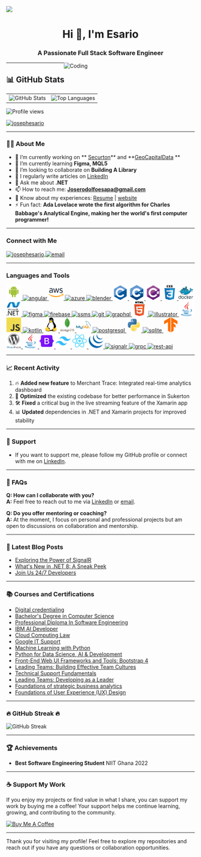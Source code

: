 <img src = "https://media.licdn.com/dms/image/v2/D4D16AQEFXshkEOeOaQ/profile-displaybackgroundimage-shrink_350_1400/profile-displaybackgroundimage-shrink_350_1400/0/1731613878738?e=1736985600&v=beta&t=Wa8K3_5RCouze4Dx414uvlX4NI9Zw5nTwJS8Vst1Dds"/>


<h1 align="center">Hi 👋, I'm Esario</h1>
<h3 align="center">A Passionate Full Stack Software Engineer</h3>

<img align="right" alt="Coding" width="350" src="https://th.bing.com/th/id/R.81178b47a8598f0c81c4799f2cdd4057?rik=5cuVK%2bfI%2bsPqqw&pid=ImgRaw&r=0"/>

---
 
## 📊 GitHub Stats


<table>
  <tr>
    <td>
      <img src="https://github-readme-stats.vercel.app/api?username=josephesario&show_icons=true&hide_title=true&hide=prs,issues&count_private=true&theme=dark" alt="GitHub Stats" />
    </td>
    <td>
      <img src="https://github-readme-stats.vercel.app/api/top-langs/?username=josephesario&layout=compact&theme=dark" alt="Top Languages" />
    </td>
  </tr>
</table>

<p align="left">
  <img src="https://komarev.com/ghpvc/?username=josephesario&label=Profile%20views&color=0e75b6&style=flat" alt="Profile views"/>
</p>

<p align="left">
  <a href="https://github.com/ryo-ma/github-profile-trophy">
    <img src="https://github-profile-trophy.vercel.app/?username=josephesario" alt="josephesario" />
  </a>
</p>

---


### 👨‍💻 About Me
- 🔭 I’m currently working on ** [Securton](
https://www.nuget.org/packages?q=securton)** and **[GeoCapitalData](https://www.nuget.org/packages?q=GeoCapitalData&includeComputedFrameworks=true&prerel=true&sortby=relevance) **
- 🌱 I’m currently learning **Figma, MQL5**
- 👯 I’m looking to collaborate on **Building A Library**
- 📝 I regularly write articles on [LinkedIn](https://www.linkedin.com/groups/12882793/)
- 💬 Ask me about **.NET**
- 📫 How to reach me: **Joserodolfoesapa@gmail.com**
- 📄 Know about my experiences: [Resume](https://drive.google.com/file/d/1nObH1SKePWK2m6WiWnMWMqCN9KjBZMo2/view?usp=sharing) | [website](https://bold.pro/my/esario-240911070528)
- ⚡ Fun fact: **Ada Lovelace wrote the first algorithm for Charles Babbage's Analytical Engine, making her the world's first computer programmer!**

---

### Connect with Me
<p>
  <a href="https://instagram.com/joseph_esario" target="blank">
    <img align="center" src="https://raw.githubusercontent.com/rahuldkjain/github-profile-readme-generator/master/src/images/icons/Social/instagram.svg" alt="josephesario" height="30" width="40" />
  </a>
  <a href="mailto:Joserodolfoesapa@gmail.com" target="blank">
    <img align="center" src="https://th.bing.com/th/id/R.4d6db56fe0851ae7635b0dfd1cd86a72?rik=lK4d8jxpm0EqAw&pid=ImgRaw&r=0" alt="email" height="30" width="40" />
  </a>
</p>

---

### Languages and Tools
<p align="left">
  <a href="https://developer.android.com" target="_blank" rel="noreferrer">
    <img src="https://raw.githubusercontent.com/devicons/devicon/master/icons/android/android-original-wordmark.svg" alt="android" width="40" height="40"/>
  </a>
  <a href="https://angular.io" target="_blank" rel="noreferrer">
    <img src="https://angular.io/assets/images/logos/angular/angular.svg" alt="angular" width="40" height="40"/>
  </a>
  <a href="https://aws.amazon.com" target="_blank" rel="noreferrer">
    <img src="https://raw.githubusercontent.com/devicons/devicon/master/icons/amazonwebservices/amazonwebservices-original-wordmark.svg" alt="aws" width="40" height="40"/>
  </a>
  <a href="https://azure.microsoft.com/en-in/" target="_blank" rel="noreferrer">
    <img src="https://www.vectorlogo.zone/logos/microsoft_azure/microsoft_azure-icon.svg" alt="azure" width="40" height="40"/>
  </a>
  <a href="https://www.blender.org/" target="_blank" rel="noreferrer">
    <img src="https://download.blender.org/branding/community/blender_community_badge_white.svg" alt="blender" width="40" height="40"/>
  </a>
  <a href="https://www.cprogramming.com/" target="_blank" rel="noreferrer">
    <img src="https://raw.githubusercontent.com/devicons/devicon/master/icons/c/c-original.svg" alt="c" width="40" height="40"/>
  </a>
  <a href="https://www.w3schools.com/cpp/" target="_blank" rel="noreferrer">
    <img src="https://raw.githubusercontent.com/devicons/devicon/master/icons/cplusplus/cplusplus-original.svg" alt="cplusplus" width="40" height="40"/>
  </a>
  <a href="https://www.w3schools.com/cs/" target="_blank" rel="noreferrer">
    <img src="https://raw.githubusercontent.com/devicons/devicon/master/icons/csharp/csharp-original.svg" alt="csharp" width="40" height="40"/>
  </a>
  <a href="https://www.w3schools.com/css/" target="_blank" rel="noreferrer">
    <img src="https://raw.githubusercontent.com/devicons/devicon/master/icons/css3/css3-original-wordmark.svg" alt="css3" width="40" height="40"/>
  </a>
  <a href="https://www.docker.com/" target="_blank" rel="noreferrer">
    <img src="https://raw.githubusercontent.com/devicons/devicon/master/icons/docker/docker-original-wordmark.svg" alt="docker" width="40" height="40"/>
  </a>
  <a href="https://dotnet.microsoft.com/" target="_blank" rel="noreferrer">
    <img src="https://raw.githubusercontent.com/devicons/devicon/master/icons/dot-net/dot-net-original-wordmark.svg" alt="dotnet" width="40" height="40"/>
  </a>
  <a href="https://www.figma.com/" target="_blank" rel="noreferrer">
    <img src="https://www.vectorlogo.zone/logos/figma/figma-icon.svg" alt="figma" width="40" height="40"/>
  </a>
  <a href="https://firebase.google.com/" target="_blank" rel="noreferrer">
    <img src="https://www.vectorlogo.zone/logos/firebase/firebase-icon.svg" alt="firebase" width="40" height="40"/>
  </a>
  <a href="https://learn.microsoft.com/en-us/sql/ssms/sql-server-management-studio-ssms" target="_blank" rel="noreferrer">
    <img src="https://th.bing.com/th/id/R.07ff0efc149a62a75a76c8010546a169?rik=hMjfTNrguIP4Dg&pid=ImgRaw&r=0" alt="ssms" width="40" height="40"/>
</a>

  <a href="https://git-scm.com/" target="_blank" rel="noreferrer">
    <img src="https://www.vectorlogo.zone/logos/git-scm/git-scm-icon.svg" alt="git" width="40" height="40"/>
  </a>
  <a href="https://graphql.org" target="_blank" rel="noreferrer">
    <img src="https://www.vectorlogo.zone/logos/graphql/graphql-icon.svg" alt="graphql" width="40" height="40"/>
  </a>
  <a href="https://www.w3.org/html/" target="_blank" rel="noreferrer">
    <img src="https://raw.githubusercontent.com/devicons/devicon/master/icons/html5/html5-original-wordmark.svg" alt="html5" width="40" height="40"/>
  </a>
  <a href="https://www.adobe.com/in/products/illustrator.html" target="_blank" rel="noreferrer">
    <img src="https://www.vectorlogo.zone/logos/adobe_illustrator/adobe_illustrator-icon.svg" alt="illustrator" width="40" height="40"/>
  </a>
  <a href="https://www.java.com" target="_blank" rel="noreferrer">
    <img src="https://raw.githubusercontent.com/devicons/devicon/master/icons/java/java-original.svg" alt="java" width="40" height="40"/>
  </a>
  <a href="https://developer.mozilla.org/en-US/docs/Web/JavaScript" target="_blank" rel="noreferrer">
    <img src="https://raw.githubusercontent.com/devicons/devicon/master/icons/javascript/javascript-original.svg" alt="javascript" width="40" height="40"/>
  </a>
  <a href="https://kotlinlang.org/" target="_blank" rel="noreferrer">
    <img src="https://upload.wikimedia.org/wikipedia/commons/7/74/Kotlin_Icon.png" alt="kotlin" width="40" height="40"/>
  </a>
  <a href="https://www.linux.org/" target="_blank" rel="noreferrer">
    <img src="https://raw.githubusercontent.com/devicons/devicon/master/icons/linux/linux-original.svg" alt="linux" width="40" height="40"/>
  </a>

  <a href="https://www.mongodb.com/" target="_blank" rel="noreferrer">
    <img src="https://raw.githubusercontent.com/devicons/devicon/master/icons/mongodb/mongodb-original-wordmark.svg" alt="mongodb" width="40" height="40"/>
  </a>
  <a href="https://www.mysql.com/" target="_blank" rel="noreferrer">
    <img src="https://raw.githubusercontent.com/devicons/devicon/master/icons/mysql/mysql-original-wordmark.svg" alt="mysql" width="40" height="40"/>
  </a>
  <a href="https://www.postgresql.org/" target="_blank" rel="noreferrer">
    <img src="https://www.vectorlogo.zone/logos/postgresql/postgresql-icon.svg" alt="postgresql" width="40" height="40"/>
  </a>
  <a href="https://www.python.org" target="_blank" rel="noreferrer">
    <img src="https://raw.githubusercontent.com/devicons/devicon/master/icons/python/python-original.svg" alt="python" width="40" height="40"/>
  </a>
  <a href="https://www.sqlite.org/" target="_blank" rel="noreferrer">
    <img src="https://www.vectorlogo.zone/logos/sqlite/sqlite-icon.svg" alt="sqlite" width="40" height="40"/>
  </a>
  <a href="https://www.tensorflow.org" target="_blank" rel="noreferrer">
    <img src="https://raw.githubusercontent.com/devicons/devicon/master/icons/tensorflow/tensorflow-original.svg" alt="tensorflow" width="40" height="40"/>
  </a>

  <a href="https://wordpress.org/" target="_blank" rel="noreferrer">
    <img src="https://raw.githubusercontent.com/devicons/devicon/master/icons/wordpress/wordpress-original.svg" alt="wordpress" width="40" height="40"/>
  </a>

  
  <a href="https://www.oracle.com/java/" target="_blank" rel="noreferrer">
      <img src="https://raw.githubusercontent.com/devicons/devicon/master/icons/java/java-original.svg" alt="java" width="40" height="40"/>
  </a>
  
  <a href="https://getbootstrap.com/" target="_blank" rel="noreferrer">
      <img src="https://raw.githubusercontent.com/devicons/devicon/master/icons/bootstrap/bootstrap-original.svg" alt="bootstrap" width="40" height="40"/>
  </a>
  
  <a href="https://tailwindcss.com/" target="_blank" rel="noreferrer">
      <img src="https://raw.githubusercontent.com/devicons/devicon/master/icons/tailwindcss/tailwindcss-original.svg" alt="tailwindcss" width="40" height="40"/>
  </a>
  
  <a href="https://reactjs.org/" target="_blank" rel="noreferrer">
      <img src="https://raw.githubusercontent.com/devicons/devicon/master/icons/react/react-original.svg" alt="react" width="40" height="40"/>
  </a>
  
  <a href="https://jquery.com/" target="_blank" rel="noreferrer">
      <img src="https://raw.githubusercontent.com/devicons/devicon/master/icons/jquery/jquery-original.svg" alt="jquery" width="40" height="40"/>
  </a>
  
  <a href="https://learn.microsoft.com/en-us/aspnet/signalr/" target="_blank" rel="noreferrer">
      <img src="https://camo.githubusercontent.com/7756f4d96fbae10fad3ffb32fe76b870f037f5d3c77050786ff2d70b7c25d26c/68747470733a2f2f646f63732e6d6963726f736f66742e636f6d2f73762d73652f617a7572652f6d656469612f696e6465782f617a7572652d7369676e616c722e737667" alt="signalr" width="40" height="40"/>
  </a>
  
  <a href="https://grpc.io/" target="_blank" rel="noreferrer">
      <img src="https://miro.medium.com/v2/resize:fit:800/1*M7czUa8kD4sY6IATtiXGuw.png" alt="grpc" width="40" height="40"/>
  </a>
  
  <a href="https://restfulapi.net/" target="_blank" rel="noreferrer">
      <img src="https://e7.pngegg.com/pngimages/860/943/png-clipart-representational-state-transfer-application-programming-interface-drupal-laravel-github-github-blue-text.png" alt="rest-api" width="40" height="40"/>
  </a>

  
</p>

---

### 📈 Recent Activity
<!--START_SECTION:activity-->
1. 🔥 **Added new feature** to Merchant Trace: Integrated real-time analytics dashboard
2. 🌟 **Optimized** the existing codebase for better performance in Sukerton
3. 🛠️ **Fixed** a critical bug in the live streaming feature of the Xamarin app
4. 📊 **Updated** dependencies in .NET and Xamarin projects for improved stability
<!--END_SECTION:activity-->

---

### 🤝 Support
- If you want to support me, please follow my GitHub profile or connect with me on [LinkedIn](https://www.linkedin.com/groups/12882793/).


---

### 💬 FAQs
**Q: How can I collaborate with you?**  
**A:** Feel free to reach out to me via [LinkedIn](https://www.linkedin.com/groups/12882793/) or [email](mailto:Joserodolfoesapa@gmail.com).

**Q: Do you offer mentoring or coaching?**  
**A:** At the moment, I focus on personal and professional projects but am open to discussions on collaboration and mentorship.

---

### 📖 Latest Blog Posts
<!-- BLOG-POST-LIST:START -->
- [Exploring the Power of SignalR](https://www.linkedin.com/feed/update/urn:li:activity:7130695583220068352?utm_source=share&utm_medium=member_desktop)
- [What's New in .NET 8: A Sneak Peek](https://www.linkedin.com/feed/update/urn:li:activity:7103374441178402816?utm_source=share&utm_medium=member_desktop)
- [Join Us 24/7 Developers](https://www.linkedin.com/groups/12882793/)
<!-- BLOG-POST-LIST:END -->

---

### 📚 Courses and Certifications
- [Digital credentialing](https://www.credly.com/users/jose-rodolfo-esapa-riochi)
- [Bachelor's Degree in Computer Science](https://www.uopeople.edu/)
- [Professional Diploma In Software Engineering](https://www.niit.com/ghana)
- [IBM AI Developer](https://coursera.org/share/5ad9a0bbc1094e5aac2efe615b2f4a4c)
- [Cloud Computing Law](https://coursera.org/share/07d839713525dd58d5d774131d9fc01b)
- [Google IT Support](https://coursera.org/share/bf3c2261e993663df8bdc140c0a4ad43)
- [Machine Learning with Python](https://coursera.org/share/024b7ad35e11e65979d24820651d0623)
- [Python for Data Science, AI & Development](https://coursera.org/share/5efcfbf8923aa3bb742d39a3414228aa)
- [Front-End Web UI Frameworks and Tools: Bootstrap 4](https://coursera.org/share/7364bbb79271523cb25c6e8216b3f970)
- [Leading Teams: Building Effective Team Cultures](https://coursera.org/share/31627f7de475d8166255c2a5ce7893ed)
- [Technical Support Fundamentals](https://coursera.org/share/b61a241ffd5b7879f35d411c252e4666)
- [Leading Teams: Developing as a Leader](https://coursera.org/share/be38ef92d31de8f8b0bb5b9d87272540)
- [Foundations of strategic business analytics](https://coursera.org/share/e4c794fe63a6cc3d9a227ac501d58725)
- [Foundations of User Experience (UX) Design](https://coursera.org/share/189f83af4ec8584d39cfcab5879e5515)

  

---

### 🔥 GitHub Streak 🔥
![GitHub Streak](https://github-readme-streak-stats.herokuapp.com/?user=Josephesario&theme=highcontrast&hide_border=true&background=0D1117&stroke=7E37D8&ring=FFA500&fire=DD2727&currStreakLabel=FFA500)

---


### 🏆 Achievements
- **Best Software Engineering Student** NIIT Ghana 2022

---

### ☕ Support My Work
If you enjoy my projects or find value in what I share, you can support my work by buying me a coffee! Your support helps me continue learning, growing, and contributing to the community.

<a href="https://www.buymeacoffee.com/esario">
  <img src="https://img.shields.io/badge/Buy%20Me%20a%20Coffee-%23FFDD00?style=for-the-badge&logo=buy-me-a-coffee&logoColor=black" alt="Buy Me A Coffee" style="width:200px;height:40px;">
</a>


---

Thank you for visiting my profile! Feel free to explore my repositories and reach out if you have any questions or collaboration opportunities.
